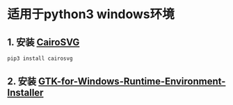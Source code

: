 # 适用于python3 windows环境

## 1. 安装 [CairoSVG](https://cairosvg.org/)
    pip3 install cairosvg

## 2. 安装 [GTK-for-Windows-Runtime-Environment-Installer](https://github.com/tschoonj/GTK-for-Windows-Runtime-Environment-Installer/releases)